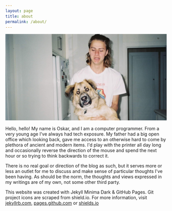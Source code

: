 ```yaml
---
layout: page
title: about
permalink: /about/
---
```


![image](/assets/img/me-and-ollie.png)

Hello, hello! My name is Oskar, and I am a computer programmer. From a very young age I've always had tech exposure. My father had a big open office which looking back, gave me access to an otherwise hard to come by plethora of ancient and modern items. I'd play with the printer all day long and occasionally reverse the direction of the mouse and spend the next hour or so trying to think backwards to correct it. 

There is no real goal or direction of the blog as such, but it serves more or less an outlet for me to discuss and make sense of particular thoughts I've been having. As should be the norm, the thoughts and views expressed in my writings are of my own, not some other third party.

This website was created with Jekyll Minima Dark & GitHub Pages. Git project icons are scraped from shield.io. For more information, visit [jekyllrb.com](https://jekyllrb.com/), [pages.github.com](https://pages.github.com/) or [shields.io](https://shields.io/)
